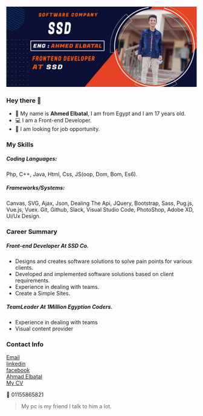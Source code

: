 ![](assets/images/ahmed-elbatal.jpg)
### Hey there 👋
 * 👨 My name is __Ahmed Elbatal__, I am from Egypt and I am 17 years old.
 * 💻 I am a Front-end Developer.
 * 🔎 I am looking for job opportunity.

### My Skills
##### Coding Languages:
Php, C++, Java, Html, Css, JS(oop, Dom, Bom, Es6).

##### Frameworks/Systems: 
Canvas, SVG, Ajax, Json, Dealing The Api, JQuery, Bootstrap, Sass, Pug.js, Vue.js, Vuex.
Git, Github, Slack, Visual Studio Code, PhotoShop, Adobe XD, Ui/Ux Design.

### Career Summary
##### Front-end Developer At SSD Co.
 * Designs and creates software solutions to solve pain points for various clients.
 * Developed and implemented software solutions based on client requirements.
 * Experience in dealing with teams.
 * Create a Simple Sites.

##### TeamLeader At 1Million Egyption Coders. 
 * Experience in dealing with teams
 * Visual content provider

### Contact Info
[Email](aelbatal33@gmail.com)\
[linkedin](https://www.linkedin.com/in/ahmed-elbatal-009b971a4)\
[facebook](https://www.facebook.com/ahmedelbatal23)\
[Ahmad Elbatal](https://ahmedelbatal.netlify.app/)\
[My CV](assets/myCV/AhmedElbatal-cv.pdf)

📱 01155865821

> My pc is my friend I talk to him a lot.
